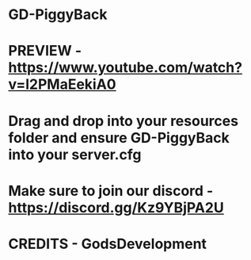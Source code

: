 # GD-PiggyBack

# PREVIEW - https://www.youtube.com/watch?v=l2PMaEekiA0

# Drag and drop into your resources folder and ensure GD-PiggyBack into your server.cfg

# Make sure to join our discord - https://discord.gg/Kz9YBjPA2U

# CREDITS - GodsDevelopment
